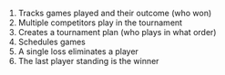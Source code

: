 1. Tracks games played and their outcome (who won)
2. Multiple competitors play in the tournament
3. Creates a tournament plan (who plays in what order)
4. Schedules games
5. A single loss eliminates a player
6. The last player standing is the winner
